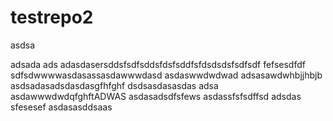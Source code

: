 # testrepo2

asdsa

adsada
ads
adasdasersddsfsdfsddsfdsfsddfsfdsdsdsfsdfsdf
fefsesdfdf
sdfsdwwwwasdasassasdawwwdasd
asdaswwdwdwad
adsasawdwhbjjhbjb
asdsadasadsdasdasgfhfghf
dsdsasdasasdas
adsa
asdawwwdwdqfghftADWAS
asdasadsdfsfews
asdassfsfsdffsd
adsdas
sfesesef
asdasasddsaas
